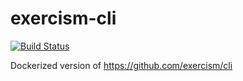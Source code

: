 # exercism-cli
[![Build Status](https://travis-ci.org/andoniaf/exercism-cli.svg?branch=master)](https://travis-ci.org/andoniaf/exercism-cli)

Dockerized version of https://github.com/exercism/cli
